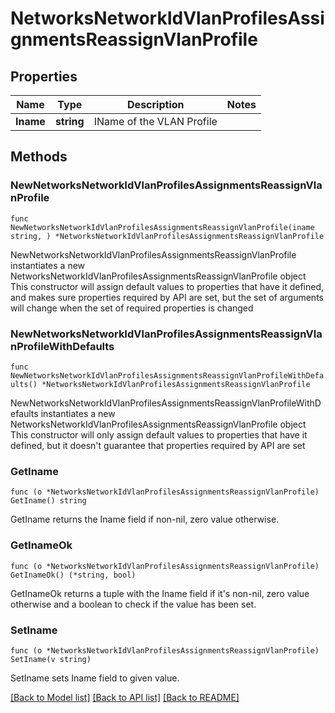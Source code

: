# NetworksNetworkIdVlanProfilesAssignmentsReassignVlanProfile

## Properties

Name | Type | Description | Notes
------------ | ------------- | ------------- | -------------
**Iname** | **string** | IName of the VLAN Profile | 

## Methods

### NewNetworksNetworkIdVlanProfilesAssignmentsReassignVlanProfile

`func NewNetworksNetworkIdVlanProfilesAssignmentsReassignVlanProfile(iname string, ) *NetworksNetworkIdVlanProfilesAssignmentsReassignVlanProfile`

NewNetworksNetworkIdVlanProfilesAssignmentsReassignVlanProfile instantiates a new NetworksNetworkIdVlanProfilesAssignmentsReassignVlanProfile object
This constructor will assign default values to properties that have it defined,
and makes sure properties required by API are set, but the set of arguments
will change when the set of required properties is changed

### NewNetworksNetworkIdVlanProfilesAssignmentsReassignVlanProfileWithDefaults

`func NewNetworksNetworkIdVlanProfilesAssignmentsReassignVlanProfileWithDefaults() *NetworksNetworkIdVlanProfilesAssignmentsReassignVlanProfile`

NewNetworksNetworkIdVlanProfilesAssignmentsReassignVlanProfileWithDefaults instantiates a new NetworksNetworkIdVlanProfilesAssignmentsReassignVlanProfile object
This constructor will only assign default values to properties that have it defined,
but it doesn't guarantee that properties required by API are set

### GetIname

`func (o *NetworksNetworkIdVlanProfilesAssignmentsReassignVlanProfile) GetIname() string`

GetIname returns the Iname field if non-nil, zero value otherwise.

### GetInameOk

`func (o *NetworksNetworkIdVlanProfilesAssignmentsReassignVlanProfile) GetInameOk() (*string, bool)`

GetInameOk returns a tuple with the Iname field if it's non-nil, zero value otherwise
and a boolean to check if the value has been set.

### SetIname

`func (o *NetworksNetworkIdVlanProfilesAssignmentsReassignVlanProfile) SetIname(v string)`

SetIname sets Iname field to given value.



[[Back to Model list]](../README.md#documentation-for-models) [[Back to API list]](../README.md#documentation-for-api-endpoints) [[Back to README]](../README.md)


